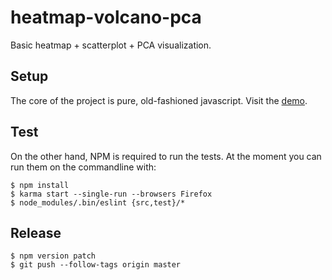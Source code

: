 # heatmap-volcano-pca

Basic heatmap + scatterplot + PCA visualization.

## Setup
The core of the project is pure, old-fashioned javascript.
Visit the [demo](https://refinery-platform.github.io/heatmap-volcano-pca/).

## Test
On the other hand, NPM is required to run the tests.
At the moment you can run them on the commandline with:
```
$ npm install
$ karma start --single-run --browsers Firefox 
$ node_modules/.bin/eslint {src,test}/* 
```

## Release
```
$ npm version patch
$ git push --follow-tags origin master
```
